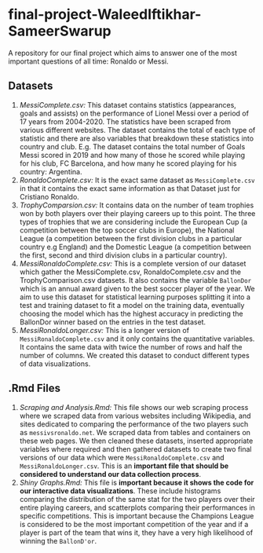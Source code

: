 # final-project-WaleedIftikhar-SameerSwarup
A repository for our final project which aims to answer one of the most important questions of all time: Ronaldo or Messi. 

## Datasets
1. *MessiComplete.csv:* 
   This dataset contains statistics (appearances, goals and assists)  on the performance of Lionel Messi over a period of 17 years from 2004-2020. The statistics have been scraped from various different websites. The dataset contains the total of each type of statistic and there are also variables that breakdown these statistics into country and club. E.g. The dataset contains the total number of Goals Messi scored in 2019 and how many of those he scored while playing for his club, FC Barcelona, and how many he scored playing for his country: Argentina.
2. *RonaldoComplete.csv:*
   It is the exact same dataset as `MessiComplete.csv` in that it contains the exact same information as that Dataset just for Cristiano Ronaldo.
3. *TrophyComparsion.csv:*
   It contains data on the number of team trophies won by both players over their playing careers up to this point. The three types of trophies that we are considering include the European Cup (a competition between the top soccer clubs in Europe), the National League (a competition between the first division clubs in a particular country e.g England) and the Domestic League (a competition between the first, second and third division clubs in a particular country).
 4. *MessiRonaldoComplete.csv:*
    This is a complete version of our dataset which gather the MessiComplete.csv, RonaldoComplete.csv and the TrophyComparison.csv datasets. It also contains the variable `BallonDor` which is an annual award given to the best soccer player of the year. We aim to use this dataset for statistical learning purposes splitting it into a test and training dataset to fit a model on the training data, eventually choosing the model which has the highest accuracy in predicting the BallonDor winner based on the entries in the test dataset. 
5. *MessiRonaldoLonger.csv:*
   This is a longer version of `MessiRonaldoComplete.csv` and it only contains the quantitative variables. It contains the same data with twice the number of rows and half the number of columns. We created this dataset to conduct different types of data visualizations. 
   
## .Rmd Files 
1. *Scraping and Analysis.Rmd:* 
   This file shows our web scraping process where we scraped data from various websites including Wikipedia, and sites dedicated to comparing the performance of the two players such as `messivsronaldo.net`. We scraped data from tables and containers on these web pages. We then cleaned these datasets, inserted appropriate variables where required and then gathered datasets to create two final versions of our data which were `MessiRonaldoComplete.csv` and `MessiRonaldoLonger.csv`. This is an **important file that should be considered to understand our data collection process**.
2. *Shiny Graphs.Rmd:*
   This file is **important because it shows the code for our interactive data visualizations**. These include histograms comparing the distribution of the same stat for the two players over their entire playing careers, and scatterplots comparing their performances in specific competitions. This is important because the Champions League is considered to be the most important competition of the year and if a player is part of the team that wins it, they have a very high likelihood of winning the `BallonD'or`. 
   
   
